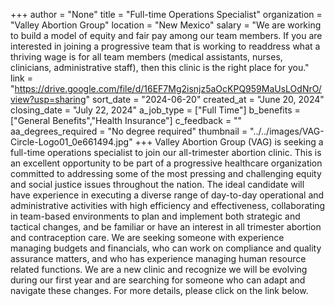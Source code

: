 +++
author = "None"
title = "Full-time Operations Specialist"
organization = "Valley Abortion Group"
location = "New Mexico"
salary = "We are working to build a model of equity and fair pay among our team members. If you are interested in joining a progressive team that is working to readdress what a thriving wage is for all team members (medical assistants, nurses, clinicians, administrative staff), then this clinic is the right place for you."
link = "https://drive.google.com/file/d/16EF7Mg2isnjz5aOcKPQ959MaUsLOdNrO/view?usp=sharing"
sort_date = "2024-06-20"
created_at = "June 20, 2024"
closing_date = "July 22, 2024"
a_job_type = ["Full Time"]
b_benefits = ["General Benefits","Health Insurance"]
c_feedback = ""
aa_degrees_required = "No degree required"
thumbnail = "../../images/VAG-Circle-Logo01_0e661494.jpg"
+++
Valley Abortion Group (VAG) is seeking a full-time operations specialist to join our all-trimester abortion clinic. This is an excellent opportunity to be part of a progressive healthcare organization committed to addressing some of the most pressing and challenging equity and social justice issues throughout the nation. The ideal candidate will have experience in executing a diverse range of day-to-day operational and administrative activities with high efficiency and effectiveness, collaborating in team-based environments to plan and implement both strategic and tactical changes, and be familiar or have an interest in all trimester abortion and contraception care. We are seeking someone with experience managing budgets and financials, who can work on compliance and quality assurance matters, and who has experience managing human resource related functions. We are a new clinic and recognize we will be evolving during our first year and are searching for someone who can adapt and navigate these changes. For more details, please click on the link below. 